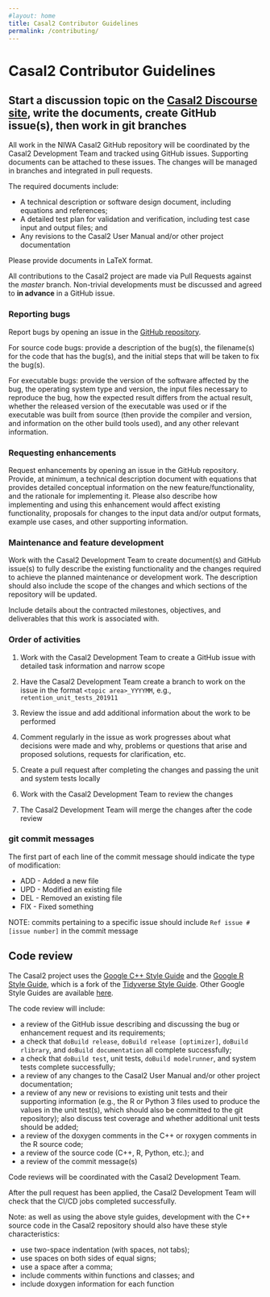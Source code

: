 ```yaml
---
#layout: home
title: Casal2 Contributor Guidelines
permalink: /contributing/
---
```


# Casal2 Contributor Guidelines

## Start a discussion topic on the [Casal2 Discourse site](https://casal2.discourse.group), write the documents, create GitHub issue(s), then work in git branches

All work in the NIWA Casal2 GitHub repository will be coordinated by the Casal2 Development Team and tracked using GitHub issues. Supporting documents can be attached to these issues. The changes will be managed in branches and integrated in pull requests.

The required documents include:

- A technical description or software design document, including equations and references;
- A detailed test plan for validation and verification, including test case input and output files; and
- Any revisions to the Casal2 User Manual and/or other project documentation

Please provide documents in LaTeX format.

All contributions to the Casal2 project are made via Pull Requests against the *master* branch. Non-trivial developments must be discussed and agreed to **in advance** in a GitHub issue.

### Reporting bugs

Report bugs by opening an issue in the [GitHub repository](https://github.com/NIWAFisheriesModelling/Casal2/issues).

For source code bugs: provide a description of the bug(s), the filename(s) for the code that has the bug(s), and the initial steps that will be taken to fix the bug(s).

For executable bugs: provide the version of the software affected by the bug, the operating system type and version, the input files necessary to reproduce the bug, how the expected result differs from the actual result, whether the released version of the executable was used or if the executable was built from source (then provide the compiler and version, and information on the other build tools used), and any other relevant information.

### Requesting enhancements

Request enhancements by opening an issue in the GitHub repository. Provide, at minimum, a technical description document with equations that provides detailed conceptual information on the new feature/functionality, and the rationale for implementing it. Please also describe how implementing and using this enhancement would affect existing functionality, proposals for changes to the input data and/or output formats, example use cases, and other supporting information.

### Maintenance and feature development

Work with the Casal2 Development Team to create document(s) and GitHub issue(s) to fully describe the existing functionality and the changes required to achieve the planned maintenance or development work. The description should also include the scope of the changes and which sections of the repository will be updated.

Include details about the contracted milestones, objectives, and deliverables that this work is associated with.

### Order of activities

1. Work with the Casal2 Development Team to create a GitHub issue with detailed task information and narrow scope

2. Have the Casal2 Development Team create a branch to work on the issue in the format `<topic area>_YYYYMM`, e.g., `retention_unit_tests_201911`

3. Review the issue and add additional information about the work to be performed

4. Comment regularly in the issue as work progresses about what decisions were made and why, problems or questions that arise and proposed solutions, requests for clarification, etc.

5. Create a pull request after completing the changes and passing the unit and system tests locally

6. Work with the Casal2 Development Team to review the changes

7. The Casal2 Development Team will merge the changes after the code review

### git commit messages

The first part of each line of the commit message should indicate the type of modification:

- ADD - Added a new file
- UPD - Modified an existing file
- DEL - Removed an existing file
- FIX - Fixed something

NOTE: commits pertaining to a specific issue should include `Ref issue #[issue number]` in the commit message

## Code review

The Casal2 project uses the [Google C++ Style Guide](https://google.github.io/styleguide/cppguide.html) and the [Google R Style Guide](https://google.github.io/styleguide/Rguide.html), which is a fork of the [Tidyverse Style Guide](https://style.tidyverse.org/). Other Google Style Guides are available [here](https://google.github.io/styleguide/).

The code review will include:

- a review of the GitHub issue describing and discussing the bug or enhancement request and its requirements;
- a check that `doBuild release`, `doBuild release [optimizer]`, `doBuild rlibrary`, and `doBuild documentation` all complete successfully;
- a check that `doBuild test`, unit tests, `doBuild modelrunner`, and system tests complete successfully;
- a review of any changes to the Casal2 User Manual and/or other project documentation;
- a review of any new or revisions to existing unit tests and their supporting information (e.g., the R or Python 3 files used to produce the values in the unit test(s), which should also be committed to the git repository); also discuss test coverage and whether additional unit tests should be added;
- a review of the doxygen comments in the C++ or roxygen comments in the R source code;
- a review of the source code (C++, R, Python, etc.); and
- a review of the commit message(s)

Code reviews will be coordinated with the Casal2 Development Team.

After the pull request has been applied, the Casal2 Development Team will check that the CI/CD jobs completed successfully.

Note: as well as using the above style guides, development with the C++ source code in the Casal2 repository should also have these style characteristics:

- use two-space indentation (with spaces, not tabs);
- use spaces on both sides of equal signs;
- use a space after a comma;
- include comments within functions and classes; and
- include doxygen information for each function

